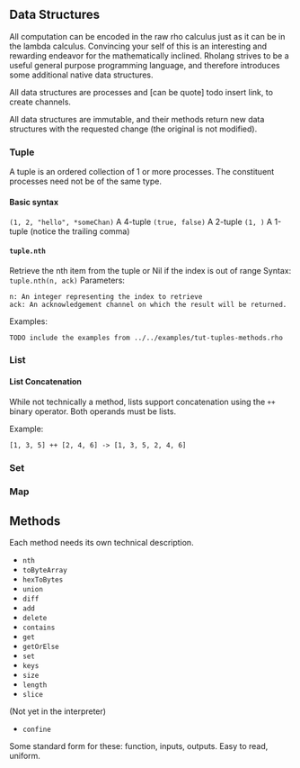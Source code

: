 ## Data Structures

All computation can be encoded in the raw rho calculus just as it can be in the lambda calculus. Convincing your self of this is an interesting and rewarding endeavor for the mathematically inclined. Rholang strives to be a useful general purpose programming language, and therefore introduces some additional native data structures.

All data structures are processes and [can be quote] todo insert link, to create channels.

All data structures are immutable, and their methods return new data structures with the requested change (the original is not modified).


### Tuple
A tuple is an ordered collection of 1 or more processes. The constituent processes need not be of the same type.

#### Basic syntax
`(1, 2, "hello", *someChan)` A 4-tuple
`(true, false)` A 2-tuple
`(1, )` A 1-tuple (notice the trailing comma)

#### `tuple.nth`
Retrieve the nth item from the tuple or Nil if the index is out of range
Syntax: `tuple.nth(n, ack)`
Parameters:
```
n: An integer representing the index to retrieve
ack: An acknowledgement channel on which the result will be returned.
```

Examples:
```
TODO include the examples from ../../examples/tut-tuples-methods.rho
```

### List

#### List Concatenation
While not technically a method, lists support concatenation using the `++` binary operator. Both operands must be lists.

Example:
```rholang
[1, 3, 5] ++ [2, 4, 6] -> [1, 3, 5, 2, 4, 6]
```

### Set

### Map




## Methods

Each method needs its own technical description.

- `nth`
- `toByteArray`
- `hexToBytes`
- `union`
- `diff`
- `add`
- `delete`
- `contains`
- `get`
- `getOrElse`
- `set`
- `keys`
- `size`
- `length`
- `slice`

(Not yet in the interpreter)
- `confine`


Some standard form for these: function, inputs, outputs. Easy to read, uniform.
